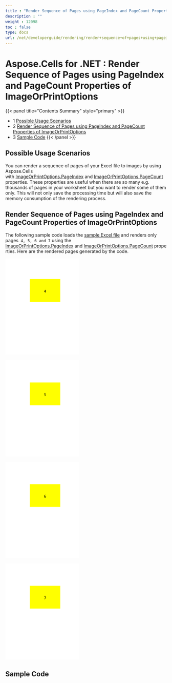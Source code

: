 ```yaml
---
title : "Render Sequence of Pages using PageIndex and PageCount Properties of ImageOrPrintOptions" 
description : "" 
weight : 12098 
toc : false
type: docs
url: /net/developerguide/rendering/render+sequence+of+pages+using+pageindex+and+pagecount+properties+of+imageorprintoptions/
---
```


# Aspose.Cells for .NET : Render Sequence of Pages using PageIndex and PageCount Properties of ImageOrPrintOptions


{{< panel title="Contents Summary" style="primary" >}}
*   1 [Possible Usage Scenarios](#possible-usage-scenarios)
*   2 [Render Sequence of Pages using PageIndex and PageCount Properties of ImageOrPrintOptions](#render-sequence-of-pages-using-pageindex-and-pagecount-properties-of-imageorprintoptions)
*   3 [Sample Code](#sample-code)
{{< /panel >}}
 

## Possible Usage Scenarios

You can render a sequence of pages of your Excel file to images by using Aspose.Cells with [ImageOrPrintOptions.PageIndex](https://apireference.aspose.com/net/cells/aspose.cells.rendering/imageorprintoptions/properties/pageindex) and [ImageOrPrintOptions.PageCount](https://apireference.aspose.com/net/cells/aspose.cells.rendering/imageorprintoptions/properties/pagecount) properties. These properties are useful when there are so many e.g. thousands of pages in your worksheet but you want to render some of them only. This will not only save the processing time but will also save the memory consumption of the rendering process.

## Render Sequence of Pages using PageIndex and PageCount Properties of ImageOrPrintOptions

The following sample code loads the [sample Excel file](https://docs2.aspose.com/cells/net/attachments/54690103/55541781.xlsx) and renders only pages` 4, 5, 6 and 7` using the [ImageOrPrintOptions.PageIndex](https://apireference.aspose.com/net/cells/aspose.cells.rendering/imageorprintoptions/properties/pageindex) and [ImageOrPrintOptions.PageCount](https://apireference.aspose.com/net/cells/aspose.cells.rendering/imageorprintoptions/properties/pagecount) properties. Here are the rendered pages generated by the code.

![image](55541783)

![image](55541784)

![image](55541785)

![image](55541782)

## Sample Code

